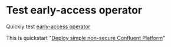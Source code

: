 # Test early-access operator

Quickly test [early-access operator](https://github.com/confluentinc/operator-earlyaccess)

This is quickstart "[Deploy simple non-secure Confluent Platform](https://github.com/confluentinc/operator-earlyaccess/tree/master/quickstart-deploy)"